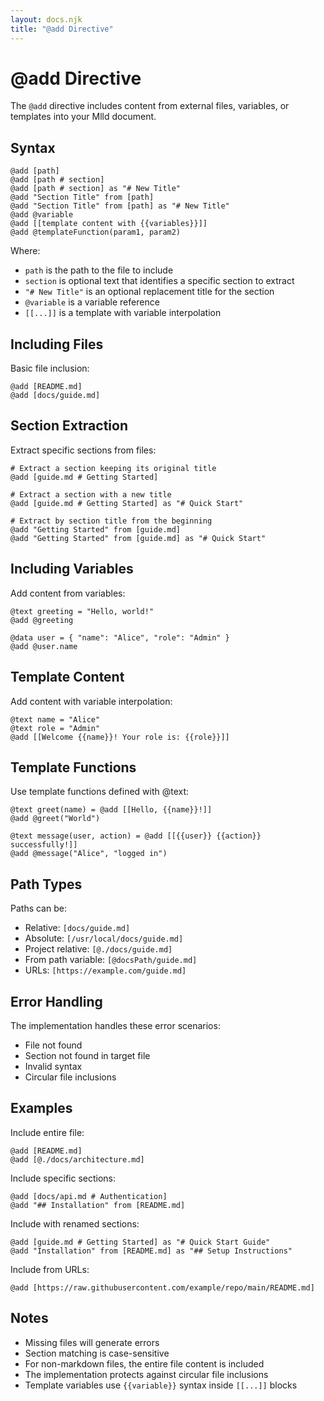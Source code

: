 ```yaml
---
layout: docs.njk
title: "@add Directive"
---
```


# @add Directive

The `@add` directive includes content from external files, variables, or templates into your Mlld document.

## Syntax

```mlld
@add [path]
@add [path # section]
@add [path # section] as "# New Title"
@add "Section Title" from [path]
@add "Section Title" from [path] as "# New Title"
@add @variable
@add [[template content with {{variables}}]]
@add @templateFunction(param1, param2)
```

Where:
- `path` is the path to the file to include
- `section` is optional text that identifies a specific section to extract
- `"# New Title"` is an optional replacement title for the section
- `@variable` is a variable reference
- `[[...]]` is a template with variable interpolation

## Including Files

Basic file inclusion:
```mlld
@add [README.md]
@add [docs/guide.md]
```

## Section Extraction

Extract specific sections from files:

```mlld
# Extract a section keeping its original title
@add [guide.md # Getting Started]

# Extract a section with a new title
@add [guide.md # Getting Started] as "# Quick Start"

# Extract by section title from the beginning
@add "Getting Started" from [guide.md]
@add "Getting Started" from [guide.md] as "# Quick Start"
```

## Including Variables

Add content from variables:

```mlld
@text greeting = "Hello, world!"
@add @greeting

@data user = { "name": "Alice", "role": "Admin" }
@add @user.name
```

## Template Content

Add content with variable interpolation:

```mlld
@text name = "Alice"
@text role = "Admin"
@add [[Welcome {{name}}! Your role is: {{role}}]]
```

## Template Functions

Use template functions defined with @text:

```mlld
@text greet(name) = @add [[Hello, {{name}}!]]
@add @greet("World")

@text message(user, action) = @add [[{{user}} {{action}} successfully!]]
@add @message("Alice", "logged in")
```

## Path Types

Paths can be:
- Relative: `[docs/guide.md]`
- Absolute: `[/usr/local/docs/guide.md]`
- Project relative: `[@./docs/guide.md]`
- From path variable: `[@docsPath/guide.md]`
- URLs: `[https://example.com/guide.md]`

## Error Handling

The implementation handles these error scenarios:
- File not found
- Section not found in target file
- Invalid syntax
- Circular file inclusions

## Examples

Include entire file:
```mlld
@add [README.md]
@add [@./docs/architecture.md]
```

Include specific sections:
```mlld
@add [docs/api.md # Authentication]
@add "## Installation" from [README.md]
```

Include with renamed sections:
```mlld
@add [guide.md # Getting Started] as "# Quick Start Guide"
@add "Installation" from [README.md] as "## Setup Instructions"
```

Include from URLs:
```mlld
@add [https://raw.githubusercontent.com/example/repo/main/README.md]
```

## Notes

- Missing files will generate errors
- Section matching is case-sensitive
- For non-markdown files, the entire file content is included
- The implementation protects against circular file inclusions
- Template variables use `{{variable}}` syntax inside `[[...]]` blocks